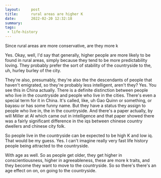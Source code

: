```yaml
---
layout:     post
title:      rural areas are higher K
date:       2022-02-20 12:32:18
summary:    
tags:
 - life-history
---
```


Since rural areas are more conservative, are they more k

Yes. Okay, well, I'd say that generally, higher people are more likely to be found in rural areas, simply because they tend to be more predictability loving. They probably prefer the sort of stability of the countryside to the, uh, hurley burley of the city. 

They're also, presumably, they're also the the descendants of people that haven't emigrated, so they're probably less intelligent, aren't they? Yes. You see this in China actually. There is a definite distinction between people who live in the countryside and people who live in the cities. There's even a special term for it in China. It's called, like, uh Gao Quinn or something, or bayasu or has some funny name. But they have a status they assign to people who live in, the in the countryside. And there's a paper actually, by will Miller at Al which came out in intelligence and that paper showed there was a fairly significant difference in the iqs between chinese country dwellers and chinese city folk.

So people live in the countryside can be expected to be high K and low iq. That would be my guess. Yes. I can't imagine really very fast life history people being attracted to the countryside. 

With age as well. So as people get older, they get higher in conscientiousness, higher in agreeableness, these are more k traits, and they become they want to move to the countryside. So so there's there's an age effect on on, on going to the countryside.